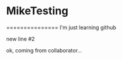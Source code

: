 # MikeTesting
===============
I'm just learning github

new line #2

ok, coming from collaborator...
